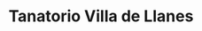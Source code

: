 ---
title: "Tanatorio Villa de Llanes"
url: /llanes/tanatorio-villa-de-llanes/
shop: directores de funerarias
---